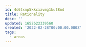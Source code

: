 ```yaml
---
id: 4s6txnp5kkciavmg1kut8nd
title: Rationality
desc: ''
updated: 1652622339560
created: '2022-02-28T00:00:00.000Z'
tags:
  - areas
---
```


